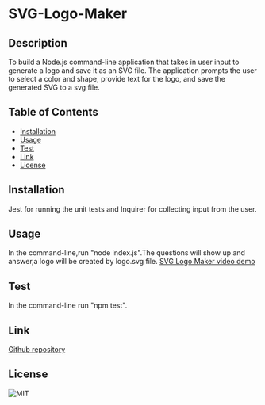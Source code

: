# SVG-Logo-Maker
## Description
To build a Node.js command-line application that takes in user input to generate a logo and save it as an SVG file. The application prompts the user to select a color and shape, provide text for the logo, and save the generated SVG to a svg file.
## Table of Contents
* [Installation](#installation)
* [Usage](#usage)
* [Test](#test)
* [Link](#link)
* [License](#license)

## Installation
Jest for running the unit tests and Inquirer for collecting input from the user. 

## Usage
In the command-line,run "node index.js".The questions will show up and answer,a logo will be created by logo.svg file.
[SVG Logo Maker video demo](https://drive.google.com/file/d/1NJp7H9CTsCQxFoMzMeCJITMuwmR-yYfl/view)
## Test
In the command-line run "npm test".
## Link
[Github repository](https://github.com/Shok1to/SVG-Logo-Maker)

## License
![MIT](https://img.shields.io/badge/license-MIT-lightgrey.png)